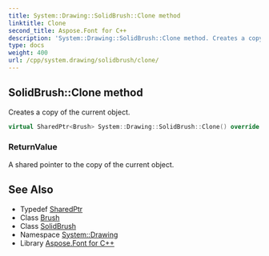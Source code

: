```yaml
---
title: System::Drawing::SolidBrush::Clone method
linktitle: Clone
second_title: Aspose.Font for C++
description: 'System::Drawing::SolidBrush::Clone method. Creates a copy of the current object in C++.'
type: docs
weight: 400
url: /cpp/system.drawing/solidbrush/clone/
---
```

## SolidBrush::Clone method


Creates a copy of the current object.

```cpp
virtual SharedPtr<Brush> System::Drawing::SolidBrush::Clone() override
```


### ReturnValue

A shared pointer to the copy of the current object.

## See Also

* Typedef [SharedPtr](../../../system/sharedptr/)
* Class [Brush](../../brush/)
* Class [SolidBrush](../)
* Namespace [System::Drawing](../../)
* Library [Aspose.Font for C++](../../../)
